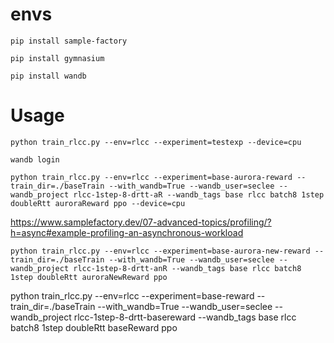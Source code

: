

# envs

`pip install sample-factory`

`pip install gymnasium`

`pip install wandb`

# Usage

`python train_rlcc.py --env=rlcc --experiment=testexp --device=cpu`

`wandb login`

`python train_rlcc.py --env=rlcc --experiment=base-aurora-reward --train_dir=./baseTrain --with_wandb=True --wandb_user=seclee --wandb_project rlcc-1step-8-drtt-aR --wandb_tags base rlcc batch8 1step doubleRtt auroraReward ppo --device=cpu`

https://www.samplefactory.dev/07-advanced-topics/profiling/?h=async#example-profiling-an-asynchronous-workload


`python train_rlcc.py --env=rlcc --experiment=base-aurora-new-reward --train_dir=./baseTrain --with_wandb=True --wandb_user=seclee --wandb_project rlcc-1step-8-drtt-anR --wandb_tags base rlcc batch8 1step doubleRtt auroraNewReward ppo`

python train_rlcc.py --env=rlcc --experiment=base-reward --train_dir=./baseTrain --with_wandb=True --wandb_user=seclee --wandb_project rlcc-1step-8-drtt-basereward --wandb_tags base rlcc batch8 1step doubleRtt baseReward ppo
